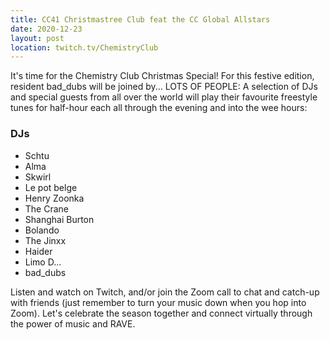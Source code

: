 ```yaml
---
title: CC41 Christmastree Club feat the CC Global Allstars
date: 2020-12-23
layout: post
location: twitch.tv/ChemistryClub
---
```


It's time for the Chemistry Club Christmas Special! For this festive edition, resident bad_dubs will be joined by... LOTS OF PEOPLE: A selection of DJs and special guests from all over the world will play their favourite freestyle tunes for half-hour each all through the evening and into the wee hours:

### DJs
- Schtu
- Alma
- Skwirl
- Le pot belge
- Henry Zoonka
- The Crane
- Shanghai Burton
- Bolando
- The Jinxx
- Haider
- Limo D...
- bad_dubs

Listen and watch on Twitch, and/or join the Zoom call to chat and catch-up with friends (just remember to turn your music down when you hop into Zoom).
Let's celebrate the season together and connect virtually through the power of music and RAVE.
